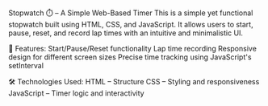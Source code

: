 Stopwatch ⏱️ – A Simple Web-Based Timer
This is a simple yet functional stopwatch built using HTML, CSS, and JavaScript. It allows users to start, pause, reset, and record lap times with an intuitive and minimalistic UI.

🚀 Features:
Start/Pause/Reset functionality
Lap time recording
Responsive design for different screen sizes
Precise time tracking using JavaScript's setInterval

🛠️ Technologies Used:
HTML – Structure
CSS – Styling and responsiveness
JavaScript – Timer logic and interactivity
